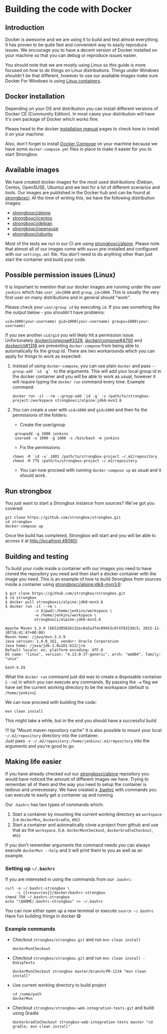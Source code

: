 # Building the code with Docker

## Introduction

Docker is awesome and we are using it to build and test almost everything. 
It has proven to be quite fast and convenient way to easily reproduce issues.
We encourage you to have a decent version of Docker installed on your machine 
so that you can debug or reproduce issues easier.

You should note that we are mostly using Linux so this guide is more focused on how to do things on Linux distributions.
Things under Windows shouldn't be that different, however to use our available images make sure Docker For Windows is using [Linux containers](https://docs.docker.com/docker-for-windows/#switch-between-windows-and-linux-containers).

## Docker installation

Depending on your OS and distribution you can install different versions of Docker CE (Community Edition).
In most cases your distribution will have it's own package of Docker which works fine. 

Please head to the docker [installation manual](https://docs.docker.com/install/) pages to check how to install it on your machine:

Also, don't forget to install [Docker Compose](https://docs.docker.com/compose/install/) on your machine 
because we have some `docker-compose.yml` files in place to make it easier for you to start Strongbox.

## Available images

We have created docker images for the most used distributions (Debian, Centos, OpenSUSE, Ubuntu) and we 
test for a lot of different scenarios and tools. Our images are published in the Docker hub
and can be found at [strongboxci](https://hub.docker.com/r/strongboxci/). At the time of writing this, we have the 
following distribution images:

* [strongboxci/alpine]
* [strongboxci/centos]
* [strongboxci/debian]
* [strongboxci/opensuse]
* [strongboxci/ubuntu]

Most of the tests we run in our CI are using [strongboxci/alpine]. Please note that almost all of our images come 
with `maven` pre-installed and configured with our `settings.xml` file. You don't need to do anything other than
just start the container and build your code.

## Possible permission issues (Linux)

It is important to mention that our docker images are running under the user `jenkins` which has `user_id=1000` and 
`group_id=1000`. This is usually the very first user on many distributions and in general should "work".  
  
Please check your `user/group id` by executing `id`. If you see something like the output below - you shouldn't have problems:

```
uid=1000(your-username) gid=1000(your-username) groups=1000(your-username)
```
  
If you see another `uid/gid` you will likely hit a permission issue. Unfortunately [docker/compose#3328][issue-3328], 
[docker/compose#4700][issue-4700] and [docker/cli#1318][issue-1318] are preventing `docker-compose` from being able to 
automatically fix the group id. There are two workarounds which you can apply for things to work as expected:

1. Instead of using `docker-compose`, you can use plain `docker` and pass ```--group-add `id -g` ``` to the arguments. 
   This will add your local group id in the docker container and you will be able to work as usual, however it will 
   require typing the `docker run` command every time. Example command:  
   ```
   docker run -it --rm --group-add `id -g` -v /path/to/strongbox-project:/workspace strongboxci/alpine:jdk8-mvn3.6
   ```

2. You can create a user with `uid=1000` and `gid=1000` and then fix the permissions of the folders:
    * Create the user/group
     ```
      groupadd -g 1000 jenkins
      useradd -u 1000 -g 1000 -s /bin/bash -m jenkins
     ```
    * Fix the permissions
     ```
     chown -R `id -u`.1001 /path/to/strongbox-project ~/.m2/repository
     chmod -R 775 /path/to/strongbox-project ~/.m2/repository
     ```  
    * You can now proceed with running `docker-compose up` as usual and it should work.
  

## Run strongbox

You just want to start a Strongbox instance from sources? We've got you covered:

```
git clone https://github.com/strongbox/strongbox.git
cd strongbox
docker-compose up
```

Once the build has completed, Strongbox will start and you will be able to access it at [http://localhost:48080/](http://localhost:48080/)

## Building and testing

To build your code inside a container with our images you need to have cloned the repository you need
and then start a docker container with the image you need. This is an example of how to build Strongbox
from sources inside a container using [strongboxci/alpine:jdk8-mvn3.6]: 

```
$ git clone https://github.com/strongbox/strongbox.git
$ cd strongbox
$ docker pull strongboxci/alpine:jdk8-mvn3.6
$ docker run -it --rm \
             -v $(pwd):/home/jenkins/workspace \
             -w /home/jenkins/workspace \
             strongboxci/alpine:jdk8-mvn3.6

Apache Maven 3.3.9 (bb52d8502b132ec0a5a3f4c09453c07478323dc5; 2015-11-10T16:41:47+00:00)
Maven home: /java/mvn-3.3.9
Java version: 1.8.0_161, vendor: Oracle Corporation
Java home: /java/jdk-1.8u161-b12/jre
Default locale: en, platform encoding: UTF-8
OS name: "linux", version: "4.13.0-37-generic", arch: "amd64", family: "unix"

bash-4.3$ 
``` 

What the `docker run` command just did was to create a disposable container (`--rm`) in which you can execute any commands.
By passing the `-w` flag we have set the current working directory to be the workspace (default is `/home/jenkins`).

We can now proceed with building the code: 

```
mvn clean install
```

This might take a while, but in the end you should have a successful build.

!!! tip "Mount maven repository cache"
    It is also possible to mount your local `~/.m2/repository` directory into the container.  
    Just pass `-v ~/.m2/repository:/home/jenkins/.m2/repository` into the arguments and you're good to go. 

## Making life easier

If you have already checked out our [strongboxci/alpine] repository you would have noticed the amount of 
different images we have. Trying to remember all of them and the way you need to setup the container is tedious and 
unnecessary. We have created a [.bashrc]({{resources}}/docker/bashrc-strongbox) with commands you can execute to easily 
get a container up and running

Our `.bashrc` has two types of commands which:

1. Start a container by mounting the current working directory as `workspace` (i.e `dockerMvn`, `dockerGradle`, etc)
2. Start a container and automatically clone a project from github and use that as the `workspace`. (i.e. `dockerMvnCheckout`, `dockerGradleCheckout`, etc) 

If you don't remember arguments the command needs you can always execute `dockerMvn --help` and it will print them to you as well as an example.

### Setting up `~/.bashrc`

If you are interested in using the commands from our `.bashrc`:

```linenums="1"
curl -o ~/.bashrc-strongbox \
     -L {{resources}}/docker/bashrc-strongbox
chmod 750 ~/.bashrc-strongbox
echo "\$HOME/.bashrc-strongbox" >> ~/.bashrc
```

You can now either open up a new terminal or execute `source ~/.bashrc`  
Have fun building things in docker :smile:


### Example commands

* Checkout `strongbox/strongbox.git` and run `mvn clean install`
    ```
    dockerMvnCheckout
    ```

* Checkout `strongbox/strongbox.git` and run `mvn clean install -DskipTests`
    ```
    dockerMvnCheckout strongbox master/branch/PR-1234 "mvn clean install"
    ```

* Use current working directory to build project
    ```
    cd /some/path
    dockerMvn
    ```

* Checkout `strongbox/strongbox-web-integration-tests.git` and build using Gradle
    ```
    dockerGradleCheckout strongbox-web-integration-tests master "cd gradle; mvn clean install"
    ```


[strongboxci/alpine]: https://hub.docker.com/r/strongboxci/alpine/tags
[strongboxci/alpine:jdk8-mvn3.6]: https://hub.docker.com/r/strongboxci/alpine/tags 
[strongboxci/centos]: https://hub.docker.com/r/strongboxci/centos/tags
[strongboxci/debian]: https://hub.docker.com/r/strongboxci/debian/tags
[strongboxci/opensuse]: https://hub.docker.com/r/strongboxci/opensuse/tags
[strongboxci/ubuntu]: https://hub.docker.com/r/strongboxci/ubuntu/tags

[issue-1318]: https://github.com/docker/cli/issues/1318
[issue-3328]: https://github.com/docker/compose/issues/3328
[issue-4700]: https://github.com/docker/compose/issues/4700#issuecomment-416714975
